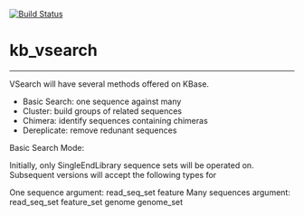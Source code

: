 [![Build Status](https://travis-ci.org/dylan/kb_vsearch.svg?branch=master)](https://travis-ci.org/dylan/kb_vsearch)

# kb_vsearch
---

VSearch will have several methods offered on KBase.

* Basic Search: one sequence against many
* Cluster: build groups of related sequences
* Chimera: identify sequences containing chimeras
* Dereplicate: remove redunant sequences

Basic Search Mode:

Initially, only SingleEndLibrary sequence sets will be operated on.  Subsequent versions will accept the following types for

  One sequence argument:
        read_seq_set
        feature
  Many sequences argument:
        read_seq_set
        feature_set
        genome
        genome_set
